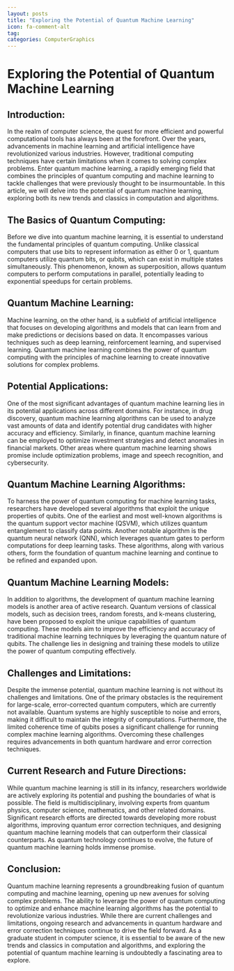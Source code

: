 ```yaml
---
layout: posts
title: "Exploring the Potential of Quantum Machine Learning"
icon: fa-comment-alt
tag:      
categories: ComputerGraphics
---
```



# Exploring the Potential of Quantum Machine Learning

## Introduction:
In the realm of computer science, the quest for more efficient and powerful computational tools has always been at the forefront. Over the years, advancements in machine learning and artificial intelligence have revolutionized various industries. However, traditional computing techniques have certain limitations when it comes to solving complex problems. Enter quantum machine learning, a rapidly emerging field that combines the principles of quantum computing and machine learning to tackle challenges that were previously thought to be insurmountable. In this article, we will delve into the potential of quantum machine learning, exploring both its new trends and classics in computation and algorithms.

## The Basics of Quantum Computing:
Before we dive into quantum machine learning, it is essential to understand the fundamental principles of quantum computing. Unlike classical computers that use bits to represent information as either 0 or 1, quantum computers utilize quantum bits, or qubits, which can exist in multiple states simultaneously. This phenomenon, known as superposition, allows quantum computers to perform computations in parallel, potentially leading to exponential speedups for certain problems.

## Quantum Machine Learning:
Machine learning, on the other hand, is a subfield of artificial intelligence that focuses on developing algorithms and models that can learn from and make predictions or decisions based on data. It encompasses various techniques such as deep learning, reinforcement learning, and supervised learning. Quantum machine learning combines the power of quantum computing with the principles of machine learning to create innovative solutions for complex problems.

## Potential Applications:
One of the most significant advantages of quantum machine learning lies in its potential applications across different domains. For instance, in drug discovery, quantum machine learning algorithms can be used to analyze vast amounts of data and identify potential drug candidates with higher accuracy and efficiency. Similarly, in finance, quantum machine learning can be employed to optimize investment strategies and detect anomalies in financial markets. Other areas where quantum machine learning shows promise include optimization problems, image and speech recognition, and cybersecurity.

## Quantum Machine Learning Algorithms:
To harness the power of quantum computing for machine learning tasks, researchers have developed several algorithms that exploit the unique properties of qubits. One of the earliest and most well-known algorithms is the quantum support vector machine (QSVM), which utilizes quantum entanglement to classify data points. Another notable algorithm is the quantum neural network (QNN), which leverages quantum gates to perform computations for deep learning tasks. These algorithms, along with various others, form the foundation of quantum machine learning and continue to be refined and expanded upon.

## Quantum Machine Learning Models:
In addition to algorithms, the development of quantum machine learning models is another area of active research. Quantum versions of classical models, such as decision trees, random forests, and k-means clustering, have been proposed to exploit the unique capabilities of quantum computing. These models aim to improve the efficiency and accuracy of traditional machine learning techniques by leveraging the quantum nature of qubits. The challenge lies in designing and training these models to utilize the power of quantum computing effectively.

## Challenges and Limitations:
Despite the immense potential, quantum machine learning is not without its challenges and limitations. One of the primary obstacles is the requirement for large-scale, error-corrected quantum computers, which are currently not available. Quantum systems are highly susceptible to noise and errors, making it difficult to maintain the integrity of computations. Furthermore, the limited coherence time of qubits poses a significant challenge for running complex machine learning algorithms. Overcoming these challenges requires advancements in both quantum hardware and error correction techniques.

## Current Research and Future Directions:
While quantum machine learning is still in its infancy, researchers worldwide are actively exploring its potential and pushing the boundaries of what is possible. The field is multidisciplinary, involving experts from quantum physics, computer science, mathematics, and other related domains. Significant research efforts are directed towards developing more robust algorithms, improving quantum error correction techniques, and designing quantum machine learning models that can outperform their classical counterparts. As quantum technology continues to evolve, the future of quantum machine learning holds immense promise.

## Conclusion:
Quantum machine learning represents a groundbreaking fusion of quantum computing and machine learning, opening up new avenues for solving complex problems. The ability to leverage the power of quantum computing to optimize and enhance machine learning algorithms has the potential to revolutionize various industries. While there are current challenges and limitations, ongoing research and advancements in quantum hardware and error correction techniques continue to drive the field forward. As a graduate student in computer science, it is essential to be aware of the new trends and classics in computation and algorithms, and exploring the potential of quantum machine learning is undoubtedly a fascinating area to explore.